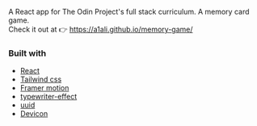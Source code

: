 
A React app for The Odin Project's full stack curriculum. A memory card game. <br>
Check it out at 👉 https://a1ali.github.io/memory-game/ <br>
<h3>Built with</h3>
<ul>
  <li><a target="_blank" rel="noopener noreferrer" href="https://reactjs.org/">React</a></li>
  <li><a target="_blank" rel="noopener noreferrer" href="https://tailwindcss.com/">Tailwind css</a></li>
  <li><a target="_blank" rel="noopener noreferrer" href="https://www.framer.com/motion/">Framer motion</a></li>
  <li><a target="_blank" rel="noopener noreferrer" href="https://www.npmjs.com/package/typewriter-effect">typewriter-effect</a></li>
  <li><a target="_blank" rel="noopener noreferrer" href="https://www.npmjs.com/package/uuid">uuid</a></li>
  <li><a target="_blank" rel="noopener noreferrer" href="https://devicon.dev/">Devicon</a></li>
</ul><br>
